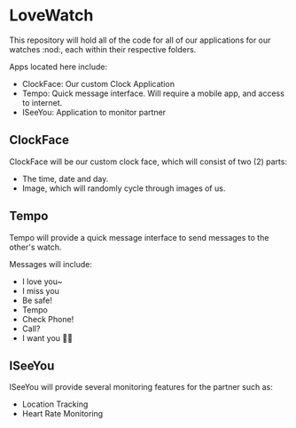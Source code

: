 # LoveWatch

This repository will hold all of the code for all of our applications for our watches :nod:, each within their respective folders.

Apps located here include:

- ClockFace: Our custom Clock Application
- Tempo: Quick message interface. Will require a mobile app, and access to internet.
- ISeeYou: Application to monitor partner

## ClockFace

ClockFace will be our custom clock face, which will consist of two (2) parts:

- The time, date and day.
- Image, which will randomly cycle through images of us.

## Tempo

Tempo will provide a quick message interface to send messages to the other's watch.

Messages will include:

- I love you~
- I miss you
- Be safe!
- Tempo
- Check Phone!
- Call?
- I want you 🥴🥴

## ISeeYou

ISeeYou will provide several monitoring features for the partner such as:

- Location Tracking
- Heart Rate Monitoring
